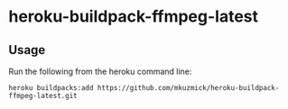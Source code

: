 # heroku-buildpack-ffmpeg-latest


## Usage

Run the following from the heroku command line:

```
heroku buildpacks:add https://github.com/mkuzmick/heroku-buildpack-ffmpeg-latest.git
```
